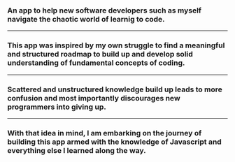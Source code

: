 ### An app to help new software developers such as myself navigate the chaotic world of learnig to code.
---
### This app was inspired by my own struggle to find a meaningful and structured roadmap to build up and develop solid understanding of fundamental concepts of coding.
---
### Scattered and unstructured knowledge build up leads to more confusion and most importantly discourages new programmers into giving up. 
---
### With that idea in mind, I am embarking on the journey of building this app armed with the knowledge of Javascript and everything else I learned along the way. 
